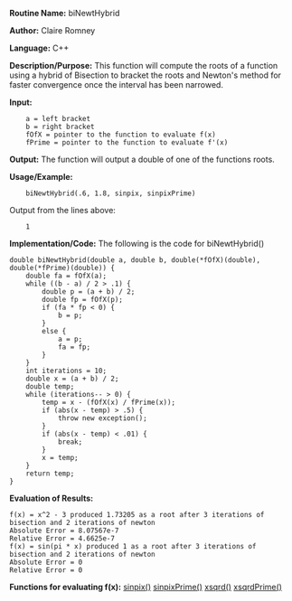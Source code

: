 **Routine Name:**       biNewtHybrid

**Author:** Claire Romney

**Language:** C++

**Description/Purpose:** This function will compute the roots of a function using a hybrid of Bisection to bracket the roots and Newton's method for faster convergence once the interval has been narrowed.

**Input:** 
        
        a = left bracket
        b = right bracket
        fOfX = pointer to the function to evaluate f(x)
        fPrime = pointer to the function to evaluate f'(x)

**Output:** The function will output a double of one of the functions roots.

**Usage/Example:**

        biNewtHybrid(.6, 1.8, sinpix, sinpixPrime)
       
Output from the lines above:

        1
  
**Implementation/Code:** The following is the code for biNewtHybrid()

    double biNewtHybrid(double a, double b, double(*fOfX)(double), double(*fPrime)(double)) {
	    double fa = fOfX(a);
	  	while ((b - a) / 2 > .1) {
		    double p = (a + b) / 2;
		    double fp = fOfX(p);
		    if (fa * fp < 0) {
			    b = p;
		    }
		    else {
			    a = p;
			    fa = fp;
		    }
	    }
	    int iterations = 10;
	    double x = (a + b) / 2;
	    double temp;
	    while (iterations-- > 0) {
		    temp = x - (fOfX(x) / fPrime(x));
		    if (abs(x - temp) > .5) {
			    throw new exception();
		    }
		    if (abs(x - temp) < .01) {
			    break;
		    }
		    x = temp;
	    }
	    return temp;
    }
    
**Evaluation of Results:**

    f(x) = x^2 - 3 produced 1.73205 as a root after 3 iterations of bisection and 2 iterations of newton
    Absolute Error = 8.07567e-7
    Relative Error = 4.6625e-7
    f(x) = sin(pi * x) produced 1 as a root after 3 iterations of bisection and 2 iterations of newton
    Absolute Error = 0
    Relative Error = 0


**Functions for evaluating f(x):**
[sinpix()](../resources/sinpix.cpp)
[sinpixPrime()](../resources/sinpixprime.cpp)
[xsqrd()](../resources/xsqrd.cpp)
[xsqrdPrime()](../resources/xsqrdprime.cpp)
